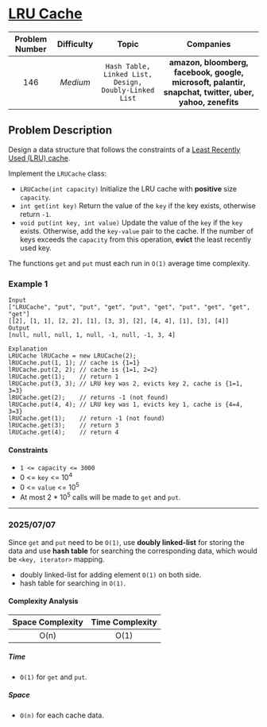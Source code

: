 # [LRU Cache](https://leetcode.com/problems//lru-cache/)

| Problem Number | Difficulty | Topic | Companies |
| :--: | :--: |:--:|:--:|
| 146  | *Medium*  | `Hash Table, Linked List, Design, Doubly-Linked List` | **amazon, bloomberg, facebook, google, microsoft, palantir, snapchat, twitter, uber, yahoo, zenefits** |

## Problem Description

Design a data structure that follows the constraints of a [Least Recently Used (LRU) cache](https://en.wikipedia.org/wiki/Cache_replacement_policies#LRU).

Implement the `LRUCache` class:

- `LRUCache(int capacity)` Initialize the LRU cache with **positive** size `capacity`.
- `int get(int key)` Return the value of the `key` if the key exists, otherwise return `-1`.
- `void put(int key, int value)` Update the value of the `key` if the `key` exists. Otherwise, add the `key-value` pair to the cache. If the number of keys exceeds the `capacity` from this operation, **evict** the least recently used key.

The functions `get` and `put` must each run in `O(1)` average time complexity.

### Example 1

```text
Input
["LRUCache", "put", "put", "get", "put", "get", "put", "get", "get", "get"]
[[2], [1, 1], [2, 2], [1], [3, 3], [2], [4, 4], [1], [3], [4]]
Output
[null, null, null, 1, null, -1, null, -1, 3, 4]

Explanation
LRUCache lRUCache = new LRUCache(2);
lRUCache.put(1, 1); // cache is {1=1}
lRUCache.put(2, 2); // cache is {1=1, 2=2}
lRUCache.get(1);    // return 1
lRUCache.put(3, 3); // LRU key was 2, evicts key 2, cache is {1=1, 3=3}
lRUCache.get(2);    // returns -1 (not found)
lRUCache.put(4, 4); // LRU key was 1, evicts key 1, cache is {4=4, 3=3}
lRUCache.get(1);    // return -1 (not found)
lRUCache.get(3);    // return 3
lRUCache.get(4);    // return 4
```

#### Constraints

- `1 <= capacity <= 3000`
- 0 <= `key` <= 10<sup>4</sup>
- 0 <= `value` <= 10<sup>5</sup>
- At most 2 * 10<sup>5</sup> calls will be made to `get` and `put`.

---

### 2025/07/07

Since `get` and `put` need to be `O(1)`, use **doubly linked-list** for storing the data and use **hash table** for searching the corresponding data, which would be `<key, iterator>` mapping.

- doubly linked-list for adding element `O(1)` on both side.
- hash table for searching in `O(1)`.

#### Complexity Analysis

| Space Complexity | Time Complexity |
| :--: | :--: |
| O(n)  | O(1)|

##### Time

- `O(1)` for `get` and `put`.

##### Space

- `O(n)` for each cache data.
